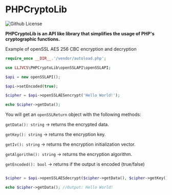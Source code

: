 # PHPCryptoLib

![Github License](https://img.shields.io/badge/License-MIT-green.svg)

**PHPCryptoLib is an API like library that simplifies the usage of PHP's cryptographic functions.**

Example of openSSL AES 256 CBC encryption and decryption
```php
require_once __DIR__.'/vendor/autoload.php';

use LLJVCS\PHPCryptoLib\openSSLAPI\openSSLAPI;

$api = new openSSLAPI();

$api->setEncoded(true);

$cipher = $api->openSSLAESencrypt('Hello World!');

echo $cipher->getData();

```
You will get an `openSSLReturn` object with the following methods:

`getData(): string` -> returns the encrypted data.

`getKey(): string` -> returns the encryption key.

`getIv(): string` -> returns the encryption initialization vector.

`getAlgorithm(): string` -> returns the encryption algorithm.

`getEncoded(): bool` -> returns if the output is encoded (true/false)

```php

$cipher = $api->openSSLAESdecrypt($cipher->getData(), $cipher->getKey(), $cipher->getIv(), $cipher->getAlgorithm(), $cipher->getEncoded());

echo $cipher->getData(); //Output: Hello World!
```
